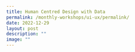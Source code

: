 ```yaml
---
title: Human Centred Design with Data
permalink: /monthly-workshops/ui-ux/permalink/
date: 2022-12-29
layout: post
description: ""
image: ""
---
```


